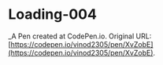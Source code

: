# Loading-004
 _A Pen created at CodePen.io. Original URL: [https://codepen.io/vinod2305/pen/XvZobE](https://codepen.io/vinod2305/pen/XvZobE).

 